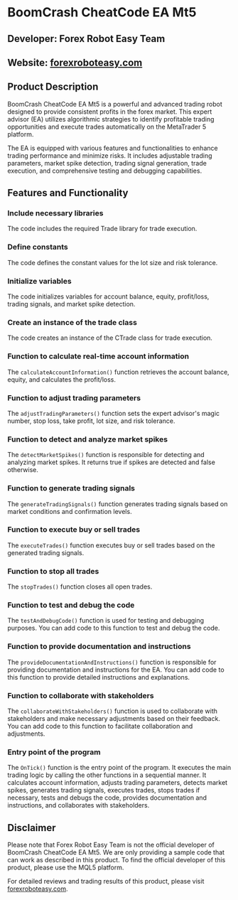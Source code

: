 # BoomCrash CheatCode EA Mt5

## Developer: Forex Robot Easy Team
## Website: [forexroboteasy.com](https://forexroboteasy.com)
## Product Description

BoomCrash CheatCode EA Mt5 is a powerful and advanced trading robot designed to provide consistent profits in the forex market. This expert advisor (EA) utilizes algorithmic strategies to identify profitable trading opportunities and execute trades automatically on the MetaTrader 5 platform.

The EA is equipped with various features and functionalities to enhance trading performance and minimize risks. It includes adjustable trading parameters, market spike detection, trading signal generation, trade execution, and comprehensive testing and debugging capabilities.

## Features and Functionality

### Include necessary libraries
The code includes the required Trade library for trade execution.

### Define constants
The code defines the constant values for the lot size and risk tolerance.

### Initialize variables
The code initializes variables for account balance, equity, profit/loss, trading signals, and market spike detection.

### Create an instance of the trade class
The code creates an instance of the CTrade class for trade execution.

### Function to calculate real-time account information
The `calculateAccountInformation()` function retrieves the account balance, equity, and calculates the profit/loss.

### Function to adjust trading parameters
The `adjustTradingParameters()` function sets the expert advisor's magic number, stop loss, take profit, lot size, and risk tolerance.

### Function to detect and analyze market spikes
The `detectMarketSpikes()` function is responsible for detecting and analyzing market spikes. It returns true if spikes are detected and false otherwise.

### Function to generate trading signals
The `generateTradingSignals()` function generates trading signals based on market conditions and confirmation levels.

### Function to execute buy or sell trades
The `executeTrades()` function executes buy or sell trades based on the generated trading signals.

### Function to stop all trades
The `stopTrades()` function closes all open trades.

### Function to test and debug the code
The `testAndDebugCode()` function is used for testing and debugging purposes. You can add code to this function to test and debug the code.

### Function to provide documentation and instructions
The `provideDocumentationAndInstructions()` function is responsible for providing documentation and instructions for the EA. You can add code to this function to provide detailed instructions and explanations.

### Function to collaborate with stakeholders
The `collaborateWithStakeholders()` function is used to collaborate with stakeholders and make necessary adjustments based on their feedback. You can add code to this function to facilitate collaboration and adjustments.

### Entry point of the program
The `OnTick()` function is the entry point of the program. It executes the main trading logic by calling the other functions in a sequential manner. It calculates account information, adjusts trading parameters, detects market spikes, generates trading signals, executes trades, stops trades if necessary, tests and debugs the code, provides documentation and instructions, and collaborates with stakeholders.

## Disclaimer

Please note that Forex Robot Easy Team is not the official developer of BoomCrash CheatCode EA Mt5. We are only providing a sample code that can work as described in this product. To find the official developer of this product, please use the MQL5 platform.

For detailed reviews and trading results of this product, please visit [forexroboteasy.com](https://forexroboteasy.com/forex-robot-review/boomcrash-cheatcode-ea-mt5-review-your-key-to-trading-success/).
